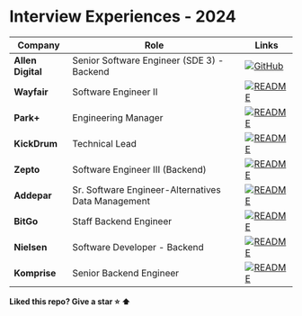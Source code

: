 # Interview Experiences - 2024

| Company | Role | Links |
|-|-|-|
**Allen Digital** | Senior Software Engineer (SDE 3) - Backend | [![GitHub](https://img.shields.io/badge/github-%23121011.svg?style=for-the-badge&logo=github&logoColor=white)](https://github.com/erruchirgupta/Limited-Time-Deals-AllenDigitalMachineCoding)
**Wayfair** | Software Engineer II | [![README](https://img.shields.io/badge/README--green.svg)](Wayfair.md)
**Park+** | Engineering Manager | [![README](https://img.shields.io/badge/README--green.svg)](ParkPlus.md)
**KickDrum** | Technical Lead | [![README](https://img.shields.io/badge/README--green.svg)](KickDrum.md)
**Zepto** | Software Engineer III (Backend) | [![README](https://img.shields.io/badge/README--green.svg)](Zepto.md)
**Addepar** | Sr. Software Engineer-Alternatives Data Management | [![README](https://img.shields.io/badge/README--green.svg)](Addepar.md)
**BitGo**|Staff Backend Engineer| [![README](https://img.shields.io/badge/README--green.svg)](BitGo.md)
**Nielsen**|Software Developer - Backend| [![README](https://img.shields.io/badge/README--green.svg)](Nielsen.md)
**Komprise**|Senior Backend Engineer| [![README](https://img.shields.io/badge/README--green.svg)](Komprise.md)

**Liked this repo? Give a star :star: :arrow_up:**
